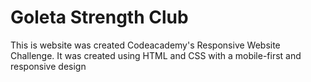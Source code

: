 # Goleta Strength Club

This is website was created Codeacademy's Responsive Website Challenge.  It was created using HTML and CSS with a mobile-first and responsive design
